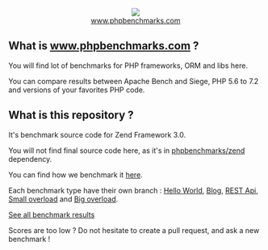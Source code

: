 <p align="center">
  <img src="http://www.phpbenchmarks.com/images/logo_github.png">
  <br>
  <a href="http://www.phpbenchmarks.com" target="_blank">www.phpbenchmarks.com</a>
</p>

## What is www.phpbenchmarks.com ?

You will find lot of benchmarks for PHP frameworks, ORM and libs here.

You can compare results between Apache Bench and Siege, PHP 5.6 to 7.2 and versions of your favorites PHP code.

## What is this repository ?

It's benchmark source code for Zend Framework 3.0.

You will not find final source code here, as it's in [phpbenchmarks/zend](https://github.com/phpbenchmarks/zend) dependency.

You can find how we benchmark it [here](http://www.phpbenchmarks.com/en/benchmark-protocol).

Each benchmark type have their own branch :
[Hello World](https://github.com/phpbenchmarks/zend-framework-3-0/tree/helloworld),
[Blog](https://github.com/phpbenchmarks/zend-framework-3-0/tree/blog),
[REST Api](https://github.com/phpbenchmarks/zend-framework-3-0/tree/restapi),
[Small overload](https://github.com/phpbenchmarks/zend-framework-3-0/tree/smalloverload)
and [Big overload](https://github.com/phpbenchmarks/zend-framework-3-0/tree/bigoverload).

[See all benchmark results](http://www.phpbenchmarks.com/en/benchmark/apache-bench/php-7.2/zend-framework-3.0.html)

Scores are too low ? Do not hesitate to create a pull request, and ask a new benchmark !
